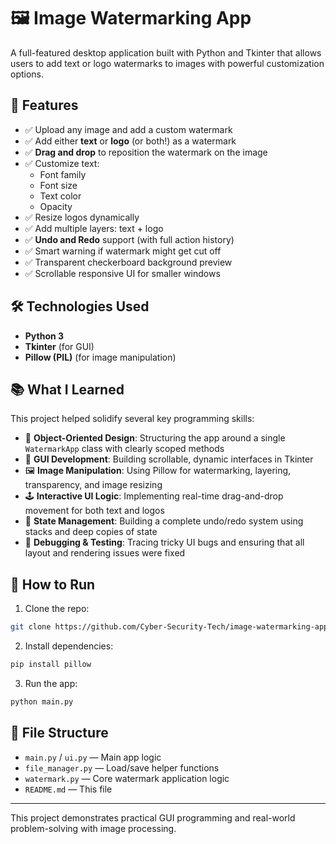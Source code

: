 # 🖼️ Image Watermarking App

A full-featured desktop application built with Python and Tkinter that allows users to add text or logo watermarks to images with powerful customization options.

## 🚀 Features

- ✅ Upload any image and add a custom watermark
- ✅ Add either **text** or **logo** (or both!) as a watermark
- ✅ **Drag and drop** to reposition the watermark on the image
- ✅ Customize text:
  - Font family
  - Font size
  - Text color
  - Opacity
- ✅ Resize logos dynamically
- ✅ Add multiple layers: text + logo
- ✅ **Undo and Redo** support (with full action history)
- ✅ Smart warning if watermark might get cut off
- ✅ Transparent checkerboard background preview
- ✅ Scrollable responsive UI for smaller windows

## 🛠️ Technologies Used

- **Python 3**
- **Tkinter** (for GUI)
- **Pillow (PIL)** (for image manipulation)

## 📚 What I Learned

This project helped solidify several key programming skills:
- 🧠 **Object-Oriented Design**: Structuring the app around a single `WatermarkApp` class with clearly scoped methods
- 🎨 **GUI Development**: Building scrollable, dynamic interfaces in Tkinter
- 🖼️ **Image Manipulation**: Using Pillow for watermarking, layering, transparency, and image resizing
- 🕹️ **Interactive UI Logic**: Implementing real-time drag-and-drop movement for both text and logos
- 🔁 **State Management**: Building a complete undo/redo system using stacks and deep copies of state
- 🧪 **Debugging & Testing**: Tracing tricky UI bugs and ensuring that all layout and rendering issues were fixed

## 💾 How to Run

1. Clone the repo:
```bash
git clone https://github.com/Cyber-Security-Tech/image-watermarking-app
```

2. Install dependencies:
```bash
pip install pillow
```

3. Run the app:
```bash
python main.py
```

## 📂 File Structure

- `main.py` / `ui.py` — Main app logic
- `file_manager.py` — Load/save helper functions
- `watermark.py` — Core watermark application logic
- `README.md` — This file

---

This project demonstrates practical GUI programming and real-world problem-solving with image processing.
